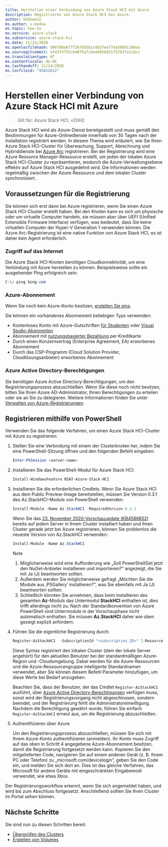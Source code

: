 ```yaml
---
title: Herstellen einer Verbindung von Azure Stack HCI mit Azure
description: Registrieren von Azure Stack HCI bei Azure.
author: khdownie
ms.author: v-kedow
ms.topic: how-to
ms.service: azure-stack
ms.subservice: azure-stack-hci
ms.date: 11/23/2020
ms.openlocfilehash: d90788a6f7f267955b1c4837eef74a5980118dea
ms.sourcegitcommit: af4374755cb4875a7cbed405b821f5703fa1c8cc
ms.translationtype: HT
ms.contentlocale: de-DE
ms.lasthandoff: 11/24/2020
ms.locfileid: "95812612"
---
```

# <a name="connect-azure-stack-hci-to-azure"></a>Herstellen einer Verbindung von Azure Stack HCI mit Azure

> Gilt für: Azure Stack HCI, v20H2

Azure Stack HCI wird als Azure-Dienst bereitgestellt und muss gemäß den Bestimmungen für Azure-Onlinedienste innerhalb von 30 Tagen nach der Installation registriert werden. In diesem Thema wird erläutert, wie Sie Ihren Azure Stack HCI-Cluster für Überwachung, Support, Abrechnung und Hybriddienste bei [Azure Arc](https://azure.microsoft.com/services/azure-arc/) registrieren. Bei der Registrierung wird eine Azure Resource Manager-Ressource erstellt, um jeden der lokalen Azure Stack HCI-Cluster zu repräsentieren, wodurch die Azure-Verwaltungsebene effektiv auf Azure Stack HCI ausgedehnt wird. Die Informationen werden regelmäßig zwischen der Azure-Ressource und dem lokalen Cluster synchronisiert. 

## <a name="prerequisites-for-registration"></a>Voraussetzungen für die Registrierung

Sie können sich erst dann bei Azure registrieren, wenn Sie einen Azure Stack HCI-Cluster erstellt haben. Bei den Knoten kann es sich um physische oder um virtuelle Computer handeln, sie müssen aber über UEFI (Unified Extensible Firmware Interface) verfügen, was bedeutet, dass Sie keine virtuellen Computer der Hyper-V Generation 1 verwenden können. Die Azure Arc-Registrierung ist eine native Funktion von Azure Stack HCI, es ist daher kein Agent erforderlich.

### <a name="internet-access"></a>Zugriff auf das Internet

Die Azure Stack HCI-Knoten benötigen Cloudkonnektivität, um eine Verbindung mit Azure herstellen zu können. Beispielsweise sollte ein ausgehender Ping erfolgreich sein:

```PowerShell
C:\> ping bing.com
```

### <a name="azure-subscription"></a>Azure-Abonnement

Wenn Sie noch kein Azure-Konto besitzen, [erstellen Sie eins](https://azure.microsoft.com/). 

Sie können ein vorhandenes Abonnement beliebigen Typs verwenden:
- Kostenloses Konto mit Azure-Gutschriften [für Studenten](https://azure.microsoft.com/free/students/) oder [Visual Studio-Abonnenten](https://azure.microsoft.com/pricing/member-offers/credit-for-visual-studio-subscribers/)
- Abonnement mit [nutzungsbasierter Bezahlung](https://azure.microsoft.com/pricing/purchase-options/pay-as-you-go/) per Kreditkarte
- Durch einen Konzernvertrag (Enterprise Agreement, EA) erworbenes Abonnement
- Durch das CSP-Programm (Cloud Solution Provider, Cloudlösungsanbieter) erworbenes Abonnement

### <a name="azure-active-directory-permissions"></a>Azure Active Directory-Berechtigungen

Sie benötigen Azure Active Directory-Berechtigungen, um den Registrierungsprozess abzuschließen. Wenn Sie diese noch nicht besitzen, bitten Sie Ihren Azure AD-Administrator, Ihnen Berechtigungen zu erteilen oder sie an Sie zu delegieren. Weitere Informationen finden Sie unter [Verwalten von Azure-Registrierungen](../manage/manage-azure-registration.md#azure-active-directory-permissions).

## <a name="register-using-powershell"></a>Registrieren mithilfe von PowerShell

Verwenden Sie das folgende Verfahren, um einen Azure Stack HCI-Cluster mit Azure zu registrieren:

1. Stellen Sie eine Verbindung mit einem der Clusterknoten her, indem Sie eine PowerShell-Sitzung öffnen und den folgenden Befehl eingeben:

   ```PowerShell
   Enter-PSSession <server-name>
   ```

2. Installieren Sie das PowerShell-Modul für Azure Stack HCI:

   ```PowerShell
   Install-WindowsFeature RSAT-Azure-Stack-HCI
   ```

3. Installieren Sie die erforderlichen Cmdlets. Wenn Sie Azure Stack HCI aus dem Public Preview-Image bereitstellen, müssen Sie Version 0.3.1 des Az.StackHCI-Moduls von PowerShell verwenden:

   ```PowerShell
   Install-Module -Name Az.StackHCI -RequiredVersion 0.3.1
   ```

   Wenn Sie das [23. November 2020-Vorschauupdate (KB4586852)](../release-notes.md) bereits auf jedem Server in Ihrem Cluster installiert haben und Ihren Cluster gerade jetzt bei Azure registrieren, können Sie problemlos die neueste Version von Az.StackHCI verwenden:

   ```PowerShell
   Install-Module -Name Az.StackHCI
   ```

   > [!NOTE]
   > 1. Möglicherweise wird eine Aufforderung wie „Soll PowerShellGet jetzt den NuGet-Anbieter installieren und importieren?“ angezeigt, die Sie mit Ja (J) beantworten sollten.
   > 2. Außerdem werden Sie möglicherweise gefragt „Möchten Sie die Module aus ‚PSGallery‘ installieren?“, was Sie ebenfalls mit Ja (J) beantworten sollten.
   > 3. Schließlich könnten Sie annehmen, dass beim Installieren des gesamten **Az**-Moduls das Untermodul **StackHCI** enthalten ist, dies trifft allerdings nicht zu. Nach der Standardkonvention von Azure PowerShell sind Untermodule in der Vorschauphase nicht automatisch enthalten. Sie müssen **Az.StackHCI** daher wie oben gezeigt explizit anfordern.

4. Führen Sie die eigentliche Registrierung durch:

   ```PowerShell
   Register-AzStackHCI  -SubscriptionId "<subscription_ID>" [-ResourceName] [-ResourceGroupName]
   ```

   Diese Syntax registriert den lokalen Cluster (dem der lokale Server angehört) für den aktuellen Benutzer bei der standardmäßigen Azure-Region und -Cloudumgebung. Dabei werden für die Azure-Ressourcen und die Azure-Ressourcengruppe intelligente Standardnamen verwendet, aber Sie können diesem Befehl Parameter hinzufügen, um diese Werte bei Bedarf anzugeben.

   Beachten Sie, dass der Benutzer, der das Cmdlet `Register-AzStackHCI` ausführt, über [Azure Active Directory-Berechtigungen](../manage/manage-azure-registration.md#azure-active-directory-permissions) verfügen muss, sonst wird der Registrierungsvorgang nicht abgeschlossen, sondern beendet, und der Registrierung fehlt die Administratoreinwilligung. Nachdem die Berechtigung gewährt wurde, führen Sie einfach `Register-AzStackHCI` erneut aus, um die Registrierung abzuschließen.

5. Authentifizieren über Azure

   Um den Registrierungsprozess abzuschließen, müssen Sie sich mit Ihrem Azure-Konto authentifizieren (anmelden). Ihr Konto muss Zugriff auf das oben in Schritt 4 angegebene Azure-Abonnement besitzen, damit die Registrierung fortgesetzt werden kann. Kopieren Sie den mitgelieferten Code, navigieren Sie auf einem anderen Gerät (z. B. Ihrem PC oder Telefon) zu „microsoft.com/devicelogin“, geben Sie den Code ein, und melden Sie sich dort an. Dies ist das gleiche Verfahren, das Microsoft für andere Geräte mit eingeschränkten Eingabemodi verwendet, wie etwa Xbox.

Der Registrierungsworkflow erkennt, wenn Sie sich angemeldet haben, und wird bis zum Abschluss fortgesetzt. Anschließend sollten Sie Ihren Cluster im Portal sehen können.

## <a name="next-steps"></a>Nächste Schritte

Sie sind nun zu diesen Schritten bereit:

- [Überprüfen des Clusters](validate.md)
- [Erstellen von Volumes](../manage/create-volumes.md)
